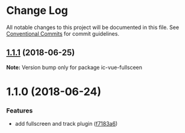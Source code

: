 # Change Log

All notable changes to this project will be documented in this file.
See [Conventional Commits](https://conventionalcommits.org) for commit guidelines.

<a name="1.1.1"></a>
## [1.1.1](https://github.com/xxxxxMiss/ic-utils/tree/master/packages/fullpage/compare/ic-vue-fullsceen@1.1.0...ic-vue-fullsceen@1.1.1) (2018-06-25)




**Note:** Version bump only for package ic-vue-fullsceen

<a name="1.1.0"></a>
# 1.1.0 (2018-06-24)


### Features

* add fullscreen and track plugin ([f7183a6](https://github.com/xxxxxMiss/ic-utils/tree/master/packages/fullpage/commit/f7183a6))
